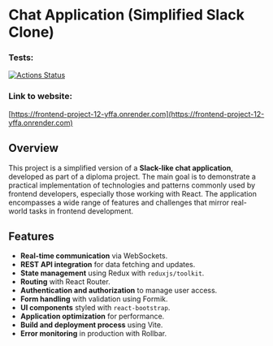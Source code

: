 # Chat Application (Simplified Slack Clone)

### Tests:
[![Actions Status](https://github.com/ElenaManukyan/frontend-project-12/actions/workflows/hexlet-check.yml/badge.svg)](https://github.com/ElenaManukyan/frontend-project-12/actions)
### Link to website:
[https://frontend-project-12-yffa.onrender.com](https://frontend-project-12-yffa.onrender.com)

## Overview

This project is a simplified version of a **Slack-like chat application**, developed as part of a diploma project. The main goal is to demonstrate a practical implementation of technologies and patterns commonly used by frontend developers, especially those working with React. The application encompasses a wide range of features and challenges that mirror real-world tasks in frontend development.

## Features

- **Real-time communication** via WebSockets.
- **REST API integration** for data fetching and updates.
- **State management** using Redux with `reduxjs/toolkit`.
- **Routing** with React Router.
- **Authentication and authorization** to manage user access.
- **Form handling** with validation using Formik.
- **UI components** styled with `react-bootstrap`.
- **Application optimization** for performance.
- **Build and deployment process** using Vite.
- **Error monitoring** in production with Rollbar.
